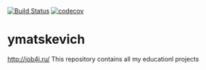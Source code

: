[![Build Status](https://travis-ci.org/YuryMatskevich/ymatskevich.svg?branch=master)](https://travis-ci.org/YuryMatskevich/ymatskevich)
[![codecov](https://codecov.io/gh/YuryMatskevich/ymatskevich/branch/master/graph/badge.svg)](https://codecov.io/gh/YuryMatskevich/ymatskevich)

# ymatskevich
http://job4j.ru/
This repository contains all my educationl projects